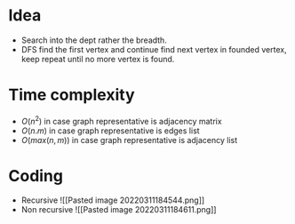 # Idea
- Search into the dept rather the breadth.
- DFS find the first vertex and continue find next vertex in founded vertex, keep repeat until no more vertex is found.
 # Time complexity
- $O(n^2)$ in case graph representative is adjacency matrix
- $O(n.m)$ in case graph representative is edges list
- $O(max(n,m))$ in case graph representative is adjacency list
# Coding
- Recursive ![[Pasted image 20220311184544.png]]
- Non recursive ![[Pasted image 20220311184611.png]]